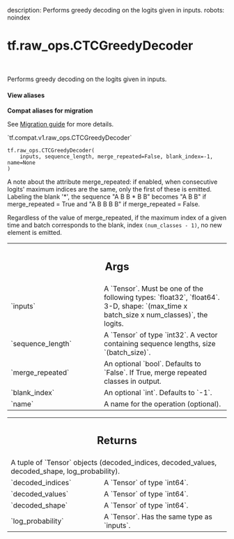 description: Performs greedy decoding on the logits given in inputs.
robots: noindex

# tf.raw_ops.CTCGreedyDecoder

<!-- Insert buttons and diff -->

<table class="tfo-notebook-buttons tfo-api nocontent" align="left">

</table>



Performs greedy decoding on the logits given in inputs.


<section class="expandable">
  <h4 class="showalways">View aliases</h4>
  <p>
<b>Compat aliases for migration</b>
<p>See
<a href="https://www.tensorflow.org/guide/migrate">Migration guide</a> for
more details.</p>
<p>`tf.compat.v1.raw_ops.CTCGreedyDecoder`</p>
</p>
</section>

<pre class="devsite-click-to-copy prettyprint lang-py tfo-signature-link">
<code>tf.raw_ops.CTCGreedyDecoder(
    inputs, sequence_length, merge_repeated=False, blank_index=-1, name=None
)
</code></pre>



<!-- Placeholder for "Used in" -->

A note about the attribute merge_repeated: if enabled, when
consecutive logits' maximum indices are the same, only the first of
these is emitted.  Labeling the blank '*', the sequence "A B B * B B"
becomes "A B B" if merge_repeated = True and "A B B B B" if
merge_repeated = False.

Regardless of the value of merge_repeated, if the maximum index of a given
time and batch corresponds to the blank, index `(num_classes - 1)`, no new
element is emitted.

<!-- Tabular view -->
 <table class="responsive fixed orange">
<colgroup><col width="214px"><col></colgroup>
<tr><th colspan="2"><h2 class="add-link">Args</h2></th></tr>

<tr>
<td>
`inputs`<a id="inputs"></a>
</td>
<td>
A `Tensor`. Must be one of the following types: `float32`, `float64`.
3-D, shape: `(max_time x batch_size x num_classes)`, the logits.
</td>
</tr><tr>
<td>
`sequence_length`<a id="sequence_length"></a>
</td>
<td>
A `Tensor` of type `int32`.
A vector containing sequence lengths, size `(batch_size)`.
</td>
</tr><tr>
<td>
`merge_repeated`<a id="merge_repeated"></a>
</td>
<td>
An optional `bool`. Defaults to `False`.
If True, merge repeated classes in output.
</td>
</tr><tr>
<td>
`blank_index`<a id="blank_index"></a>
</td>
<td>
An optional `int`. Defaults to `-1`.
</td>
</tr><tr>
<td>
`name`<a id="name"></a>
</td>
<td>
A name for the operation (optional).
</td>
</tr>
</table>



<!-- Tabular view -->
 <table class="responsive fixed orange">
<colgroup><col width="214px"><col></colgroup>
<tr><th colspan="2"><h2 class="add-link">Returns</h2></th></tr>
<tr class="alt">
<td colspan="2">
A tuple of `Tensor` objects (decoded_indices, decoded_values, decoded_shape, log_probability).
</td>
</tr>
<tr>
<td>
`decoded_indices`<a id="decoded_indices"></a>
</td>
<td>
A `Tensor` of type `int64`.
</td>
</tr><tr>
<td>
`decoded_values`<a id="decoded_values"></a>
</td>
<td>
A `Tensor` of type `int64`.
</td>
</tr><tr>
<td>
`decoded_shape`<a id="decoded_shape"></a>
</td>
<td>
A `Tensor` of type `int64`.
</td>
</tr><tr>
<td>
`log_probability`<a id="log_probability"></a>
</td>
<td>
A `Tensor`. Has the same type as `inputs`.
</td>
</tr>
</table>

